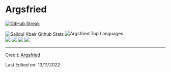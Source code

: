 <h1>Argsfried</h1>

[![GitHub Streak](http://github-readme-streak-stats.herokuapp.com?user=Argsfried&theme=radical&background=0A0A0A&stroke=CDB4DB&ring=CDB4DB&currStreakNum=D3D3D3&sideNums=D3D3D3&dates=CDB4DB)](https://git.io/streak-stats)
<br />

<img align="center" src="https://github-readme-stats.vercel.app/api?username=Argsfried&include_all_commits=true&count_private=true&show_icons=true&line_height=30&title_color=CDB4DB&icon_color=CDB4DB&text_color=D3D3D3&bg_color=0A0A0A" alt="Sajidul Kbair Github Stats">

<img src="https://github-readme-stats.vercel.app/api/top-langs/?username=Argsfried&layout=compact&theme=dark&bg_color=0A0A0A" alt="Argsfried Top Languages"/>

<br>
<div> 
  <a href="" target="_blank"><img src="https://img.shields.io/badge/-Instagram-%23333?style=for-the-badge&logo=instagram&logoColor=white" target="_blank"></a>
  <a href="" target="_blank"><img src="https://img.shields.io/badge/Facebook-%23333?style=for-the-badge&logo=facebook&logoColor=white" target="_blank"></a>
  <a href="" target="_blank"><img src="https://img.shields.io/badge/Twitter-%23333?style=for-the-badge&logo=twitter&logoColor=white" target="_blank"></a> 
  <a href = "mailto:angelo.magtoto.2001@gmail.com"><img src="https://img.shields.io/badge/-Gmail-%23333?style=for-the-badge&logo=gmail&logoColor=white" target="_blank"></a>
</div>

-----
Credit: [Argsfried](https://github.com/Argsfried)

Last Edited on: 13/11/2022

<!--
**Argsfried/Argsfried** is a ✨ _special_ ✨ repository because its `README.md` (this file) appears on your GitHub profile.

Here are some ideas to get you started:

- 🔭 I’m currently working on ...
- 🌱 I’m currently learning ...
- 👯 I’m looking to collaborate on ...
- 🤔 I’m looking for help with ...
- 💬 Ask me about ...
- 📫 How to reach me: ...
- 😄 Pronouns: ...
- ⚡ Fun fact: ...
-->
